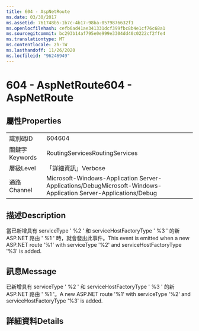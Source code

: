 ```yaml
---
title: 604 - AspNetRoute
ms.date: 03/30/2017
ms.assetid: 761748b5-1b7c-4b17-98ba-0579876632f1
ms.openlocfilehash: cefb6ad41ae341331dcf399fbc8b4e1cf76c68a1
ms.sourcegitcommit: bc293b14af795e0e999e3304dd40c0222cf2ffe4
ms.translationtype: MT
ms.contentlocale: zh-TW
ms.lasthandoff: 11/26/2020
ms.locfileid: "96246949"
---
```

# <a name="604---aspnetroute"></a><span data-ttu-id="8a180-102">604 - AspNetRoute</span><span class="sxs-lookup"><span data-stu-id="8a180-102">604 - AspNetRoute</span></span>

## <a name="properties"></a><span data-ttu-id="8a180-103">屬性</span><span class="sxs-lookup"><span data-stu-id="8a180-103">Properties</span></span>  
  
|||  
|-|-|  
|<span data-ttu-id="8a180-104">識別碼</span><span class="sxs-lookup"><span data-stu-id="8a180-104">ID</span></span>|<span data-ttu-id="8a180-105">604</span><span class="sxs-lookup"><span data-stu-id="8a180-105">604</span></span>|  
|<span data-ttu-id="8a180-106">關鍵字</span><span class="sxs-lookup"><span data-stu-id="8a180-106">Keywords</span></span>|<span data-ttu-id="8a180-107">RoutingServices</span><span class="sxs-lookup"><span data-stu-id="8a180-107">RoutingServices</span></span>|  
|<span data-ttu-id="8a180-108">層級</span><span class="sxs-lookup"><span data-stu-id="8a180-108">Level</span></span>|<span data-ttu-id="8a180-109">「詳細資訊」</span><span class="sxs-lookup"><span data-stu-id="8a180-109">Verbose</span></span>|  
|<span data-ttu-id="8a180-110">通路</span><span class="sxs-lookup"><span data-stu-id="8a180-110">Channel</span></span>|<span data-ttu-id="8a180-111">Microsoft-Windows-Application Server-Applications/Debug</span><span class="sxs-lookup"><span data-stu-id="8a180-111">Microsoft-Windows-Application Server-Applications/Debug</span></span>|  
  
## <a name="description"></a><span data-ttu-id="8a180-112">描述</span><span class="sxs-lookup"><span data-stu-id="8a180-112">Description</span></span>  

 <span data-ttu-id="8a180-113">當已新增具有 serviceType ' %2 ' 和 serviceHostFactoryType ' %3 ' 的新 ASP.NET 路由 ' %1 ' 時，就會發出此事件。</span><span class="sxs-lookup"><span data-stu-id="8a180-113">This event is emitted when a new ASP.NET route '%1' with serviceType '%2' and serviceHostFactoryType '%3' is added.</span></span>  
  
## <a name="message"></a><span data-ttu-id="8a180-114">訊息</span><span class="sxs-lookup"><span data-stu-id="8a180-114">Message</span></span>  

 <span data-ttu-id="8a180-115">已新增具有 serviceType ' %2 ' 和 serviceHostFactoryType ' %3 ' 的新 ASP.NET 路由 ' %1 '。</span><span class="sxs-lookup"><span data-stu-id="8a180-115">A new ASP.NET route '%1' with serviceType '%2' and serviceHostFactoryType '%3' is added.</span></span>  
  
## <a name="details"></a><span data-ttu-id="8a180-116">詳細資料</span><span class="sxs-lookup"><span data-stu-id="8a180-116">Details</span></span>
